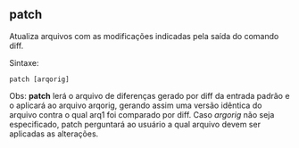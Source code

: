 ## patch

Atualiza arquivos com as modificações indicadas pela saída do comando
diff.

Sintaxe: 

	patch [arqorig]

Obs: **patch** lerá o arquivo de diferenças gerado por diff da entrada
padrão e o aplicará ao arquivo arqorig, gerando assim uma
versão idêntica do arquivo contra o qual arq1 foi comparado
por diff. Caso *argorig* não seja especificado, patch perguntará
ao usuário a qual arquivo devem ser aplicadas as alterações.

